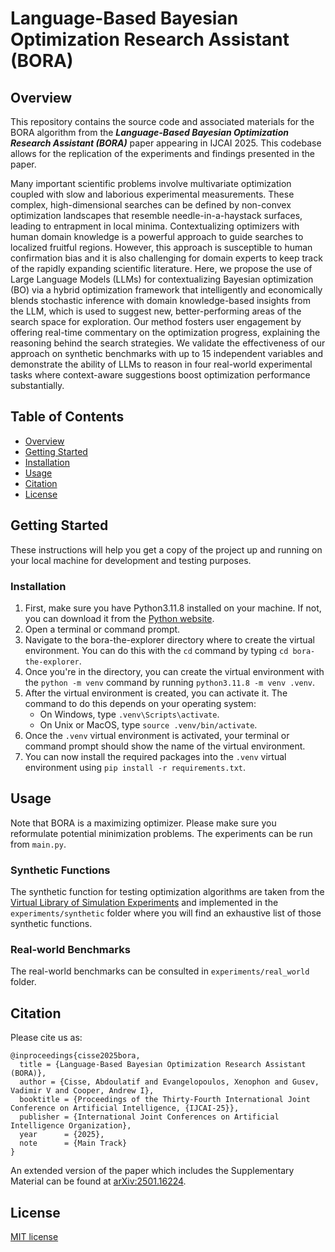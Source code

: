 # Language-Based Bayesian Optimization Research Assistant (BORA)

## Overview

This repository contains the source code and associated materials for the BORA algorithm from the **_Language-Based Bayesian Optimization Research Assistant (BORA)_** paper appearing in IJCAI 2025. This codebase allows for the replication of the experiments and findings presented in the paper.

Many important scientific problems involve multivariate optimization coupled with slow and laborious experimental measurements. These complex, high-dimensional searches can be defined by non-convex optimization landscapes that resemble needle-in-a-haystack surfaces, leading to entrapment in local minima. Contextualizing optimizers with human domain knowledge is a powerful approach to guide searches to localized fruitful regions. However, this approach is susceptible to human confirmation bias and it is also challenging for domain experts to keep track of the rapidly expanding scientific literature. Here, we propose the use of Large Language Models (LLMs) for contextualizing Bayesian optimization (BO) via a hybrid optimization framework that intelligently and economically blends stochastic inference with domain knowledge-based insights from the LLM, which is used to suggest new, better-performing areas of the search space for exploration. Our method fosters user engagement by offering real-time commentary on the optimization progress, explaining the reasoning behind the search strategies. We validate the effectiveness of our approach on synthetic benchmarks with up to 15 independent variables and demonstrate the ability of LLMs to reason in four real-world experimental tasks where context-aware suggestions boost optimization performance substantially.

## Table of Contents

- [Overview](#overview)
- [Getting Started](#getting-started)
- [Installation](#installation)
- [Usage](#usage)
- [Citation](#citation)
- [License](#license)

## Getting Started

These instructions will help you get a copy of the project up and running on your local machine for development and testing purposes.

### Installation

1. First, make sure you have Python3.11.8 installed on your machine. If not, you can download it from the [Python website](https://www.python.org/downloads/).
2. Open a terminal or command prompt.
3. Navigate to the bora-the-explorer directory where to create the virtual environment. You can do this with the `cd` command by typing `cd bora-the-explorer`.
4. Once you're in the directory, you can create the virtual environment with the `python -m venv` command by running `python3.11.8 -m venv .venv`.
5. After the virtual environment is created, you can activate it. The command to do this depends on your operating system:
   - On Windows, type `.venv\Scripts\activate`.
   - On Unix or MacOS, type `source .venv/bin/activate`.
6. Once the `.venv` virtual environment is activated, your terminal or command prompt should show the name of the virtual environment.
7. You can now install the required packages into the `.venv` virtual environment using `pip install -r requirements.txt`.

## Usage

Note that BORA is a maximizing optimizer. Please make sure you reformulate potential minimization problems.
The experiments can be run from `main.py`.

### Synthetic Functions

The synthetic function for testing optimization algorithms are taken from the [Virtual Library of Simulation Experiments](https://www.sfu.ca/~ssurjano/optimization.html) and implemented in the `experiments/synthetic` folder where you will find an exhaustive list of those synthetic functions.

### Real-world Benchmarks

The real-world benchmarks can be consulted in `experiments/real_world` folder.

## Citation

Please cite us as:

```
@inproceedings{cisse2025bora,
  title = {Language-Based Bayesian Optimization Research Assistant (BORA)},
  author = {Cisse, Abdoulatif and Evangelopoulos, Xenophon and Gusev, Vadimir V and Cooper, Andrew I},
  booktitle = {Proceedings of the Thirty-Fourth International Joint Conference on Artificial Intelligence, {IJCAI-25}},
  publisher = {International Joint Conferences on Artificial Intelligence Organization},
  year      = {2025},
  note      = {Main Track}
}
```

An extended version of the paper which includes the Supplementary Material can be found at [arXiv:2501.16224](https://arxiv.org/abs/2501.16224).

## License

[MIT license](https://opensource.org/license/mit/)
